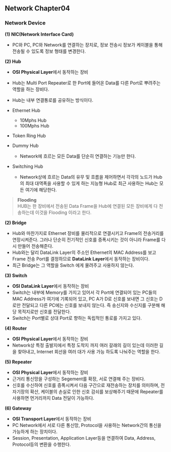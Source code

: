 ## Network Chapter04
### Network Device 

**(1) NIC(Network Interface Card)**
- PC와 PC, PC와 Network를 연결하는 장치로, 정보 전송시 정보가 케이블을 통해 전송될 수 있도록 정보 형태를 변경한다.  

**(2) Hub**
 - **OSI Physical Layer**에서 동작하는 장비
 - Hub는 Multi Port Repeater로 한 Port에 들어온 Data를 다른 Port로 뿌려주는 역할을 하는 장비다.
 - Hub는 내부 연결통로를 공유하는 방식이다. 
 - Ethernet Hub 
    - 10Mphs Hub 
    - 100Mphs Hub  
 - Token Ring Hub
 - Dummy Hub 
   - Network에 흐르는 모든 Data를 단순히 연결하는 기능만 한다. 
   
 - Switching Hub  
   - Network상에 흐르는 Data의 유무 및 흐름을 제어하면서 각각의 노드가 Hub의 최대 대역폭을 사용할 수 있게 하는 지능형 Hub로 최근 사용하는 Hub는 모든 여기에 해당한다.  
 > **Flooding**   
  > HUB는 한 장비에서 전송된 Data Frame을 Hub에 연결된 모든 장비에게 다 전송하는데 이것을 Flooding 이라고 한다.

**(2) Bridge** 
 - Hub와 마찬가지로 Ethernet 장비를 물리적으로 연결시키고 Frame의 전송거리를 연장시켜준다. 그러나 단순히 전기적인 신호를 증폭시키는 것이 아니라 Frame를 다시 만들어 전송해준다. 
 - Hub와는 달리 DataLink Layer의 주소인 Ethernet의 MAC Address를 보고 Frame 전송 Port를 결정하므로 **DataLink Layer**에서 동작하는 장비이다. 
 - 최근 Bridge는 그 역할을 Switch 에게 물려주고 사용하지 않는다. 
   
**(3) Switch**
 - **OSI DataLink Layer**에서 동작하는 장비
 - Switch는 내부에 Memory를 가지고 있어서 각 Port에 연결되어 있는 PC들의 MAC Address가 여기에 기록되어 있고, PC A가 D로 신호를 보내면 그 신호는 D로만 전달되고 다른 PC에는 신호를 보내지 않는다. 즉 송신지와 수신지를 구분해 해당 목적지로만 신호를 전달한다. 
 - Switch는 Port별로 상대 Port로 향하는 독립적인 통로를 가지고 있다.  


**(4) Router**
 - **OSI Physical Layer**에서 동작하는 장비 
 - Network상 특정 출발지에서 특정 도착지 까지 여러 갈래의 길이 있는데 이러한 길을 찾아내고, Internet 회선을 여러 대가 사용 가능 하도록 나눠주는 역할을 한다. 

**(5) Repeater**
 - **OSI Physical Layer**에서 동작하는 장비
 - 근거리 통신망을 구성하는 Segement를 확장, 서로 연결해 주는 장비다. 
 - 신호를 수신하여 신호를 증폭시켜서 다음 구간으로 재전송하는 장치를 의미하며, 전자기장의 확산, 케이블의 손실로 인한 신호 감쇠를 보상해주기 때문에 Repeater를 사용하면 먼거리까지 Data 전달이 가능하다.  
 
**(6) Gateway**
 - **OSI Transport Layer**에서 동작하는 장비 
 - PC Network에서 서로 다른 통신망, Protocol을 사용하는 Network간의 통신을 가능하게 하는 장치이다.
 - Session, Presentation, Application Layer등을 연결하여 Data, Address, Protocol등의 변환을 수행한다. 
 
